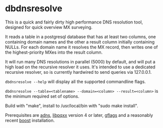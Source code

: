 # dbdnsresolve

This is a quick and fairly dirty high performance DNS resolution tool,
designed for quick overview MX surveying.

It reads a table in a postgresql database that has at least two columns, one
containing domain names and the other a result column initially containing
NULLs. For each domain name it resolves the MX record, then writes one of the
highest-priority MXes into the result column.

It will run many DNS resolutions in parallel (5000) by default, and will put
a high load on the recursive resolver it uses. It's intended to use a
dedicated recursive resolver, so is currently hardwired to send queries
via 127.0.0.1.

`dbdnsresolve --help` will display all the supported commandline flags.

`dbdnsresolve --table=<tablename> --domain=<column> --result=<column>` is
the minimum required set of options.

Build with "make", install to /usr/local/bin with "sudo make install".

Prerequisites are [adns](http://www.gnu.org/software/adns/),
[libpqxx](http://pqxx.org/development/libpqxx/) version 4 or later,
[gflags](https://code.google.com/p/gflags/) and a reasonably recent
[boost](http://www.boost.org) installation.
